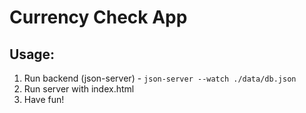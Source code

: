 # Currency Check App

## Usage:

1. Run backend (json-server) - `json-server --watch ./data/db.json`
2. Run server with index.html
3. Have fun!